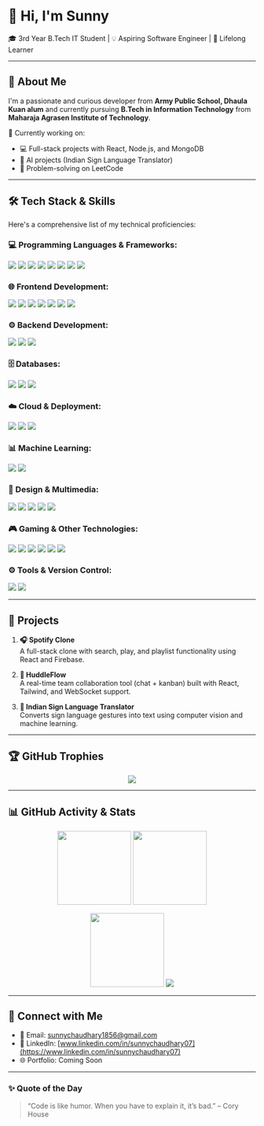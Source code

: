 # 👋 Hi, I'm Sunny 

🎓 3rd Year B.Tech IT Student | 💡 Aspiring Software Engineer | 🧠 Lifelong Learner

---

## 🚀 About Me

I'm a passionate and curious developer from **Army Public School, Dhaula Kuan alum** and currently pursuing **B.Tech in Information Technology** from **Maharaja Agrasen Institute of Technology**.

🔭 Currently working on:
- 💻 Full-stack projects with React, Node.js, and MongoDB
- 🧠 AI projects (Indian Sign Language Translator)
- 🧩 Problem-solving on LeetCode

---

## 🛠️ Tech Stack & Skills

Here's a comprehensive list of my technical proficiencies:

### 💻 Programming Languages & Frameworks:
<p>
  <img src="https://img.shields.io/badge/C-00599C?style=for-the-badge&logo=c&logoColor=white" />
  <img src="https://img.shields.io/badge/C%2B%2B-00599C?style=for-the-badge&logo=c%2B%2B&logoColor=white" />
  <img src="https://img.shields.io/badge/Java-007396?style=for-the-badge&logo=java&logoColor=white" />
  <img src="https://img.shields.io/badge/HTML5-E34F26?style=for-the-badge&logo=html5&logoColor=white" />
  <img src="https://img.shields.io/badge/CSS3-1572B6?style=for-the-badge&logo=css3&logoColor=white" />
  <img src="https://img.shields.io/badge/JavaScript-F7DF1E?style=for-the-badge&logo=javascript&logoColor=black" />
  <img src="https://img.shields.io/badge/Python-3776AB?style=for-the-badge&logo=python&logoColor=white" />
  <img src="https://img.shields.io/badge/Tailwind_CSS-38B2AC?style=for-the-badge&logo=tailwind-css&logoColor=white" />
</p>

### 🌐 Frontend Development:
<p>
  <img src="https://img.shields.io/badge/React-61DAFB?style=for-the-badge&logo=react&logoColor=black" />
  <img src="https://img.shields.io/badge/React_Native-61DAFB?style=for-the-badge&logo=react-native&logoColor=black" />
  <img src="https://img.shields.io/badge/Next.js-000000?style=for-the-badge&logo=next.js&logoColor=white" />
  <img src="https://img.shields.io/badge/React_Query-FF4154?style=for-the-badge&logo=react-query&logoColor=white" />
  <img src="https://img.shields.io/badge/React_Router-CA4245?style=for-the-badge&logo=react-router&logoColor=white" />
  <img src="https://img.shields.io/badge/React_Hook_Form-EC5990?style=for-the-badge&logo=react-hook-form&logoColor=white" />
  <img src="https://img.shields.io/badge/Flutter-02569B?style=for-the-badge&logo=flutter&logoColor=white" />
</p>

### ⚙️ Backend Development:
<p>
  <img src="https://img.shields.io/badge/Node.js-43853D?style=for-the-badge&logo=node.js&logoColor=white" />
  <img src="https://img.shields.io/badge/Express.js-000000?style=for-the-badge&logo=express&logoColor=white" />
  <img src="https://img.shields.io/badge/.NET-512BD4?style=for-the-badge&logo=dotnet&logoColor=white" />
</p>

### 🗄️ Databases:
<p>
  <img src="https://img.shields.io/badge/MongoDB-4EA94B?style=for-the-badge&logo=mongodb&logoColor=white" />
  <img src="https://img.shields.io/badge/MySQL-4479A1?style=for-the-badge&logo=mysql&logoColor=white" />
  <img src="https://img.shields.io/badge/Oracle-F80000?style=for-the-badge&logo=oracle&logoColor=white" />
</p>

### ☁️ Cloud & Deployment:
<p>
  <img src="https://img.shields.io/badge/AWS-232F3E?style=for-the-badge&logo=amazon-aws&logoColor=white" />
  <img src="https://img.shields.io/badge/Netlify-00C7B7?style=for-the-badge&logo=netlify&logoColor=white" />
  <img src="https://img.shields.io/badge/Vercel-000000?style=for-the-badge&logo=vercel&logoColor=white" />
</p>

### 📊 Machine Learning:
<p>
  <img src="https://img.shields.io/badge/TensorFlow-FF6F00?style=for-the-badge&logo=tensorflow&logoColor=white" />
  <img src="https://img.shields.io/badge/PyTorch-EE4C2C?style=for-the-badge&logo=pytorch&logoColor=white" />
</p>

### 🎨 Design & Multimedia:
<p>
  <img src="https://img.shields.io/badge/Adobe-FF0000?style=for-the-badge&logo=adobe&logoColor=white" />
  <img src="https://img.shields.io/badge/Adobe_Photoshop-31A8FF?style=for-the-badge&logo=adobe-photoshop&logoColor=white" />
  <img src="https://img.shields.io/badge/Adobe_After_Effects-9999FF?style=for-the-badge&logo=adobe-after-effects&logoColor=white" />
  <img src="https://img.shields.io/badge/Adobe_Premiere_Pro-9999FF?style=for-the-badge&logo=adobe-premiere-pro&logoColor=white" />
  <img src="https://img.shields.io/badge/Canva-00C4CC?style=for-the-badge&logo=canva&logoColor=white" />
</p>

### 🎮 Gaming & Other Technologies:
<p>
  <img src="https://img.shields.io/badge/Unity-222831?style=for-the-badge&logo=unity&logoColor=white" />
  <img src="https://img.shields.io/badge/NVIDIA-76B900?style=for-the-badge&logo=nvidia&logoColor=white" />
  <img src="https://img.shields.io/badge/AMD-ED1C24?style=for-the-badge&logo=amd&logoColor=white" />
  <img src="https://img.shields.io/badge/Riot_Games-D32F2F?style=for-the-badge&logo=riot-games&logoColor=white" />
  <img src="https://img.shields.io/badge/Epic_Games-000000?style=for-the-badge&logo=epic-games&logoColor=white" />
  <img src="https://img.shields.io/badge/Steam-000000?style=for-the-badge&logo=steam&logoColor=white" />
</p>

### ⚙️ Tools & Version Control:
<p>
  <img src="https://img.shields.io/badge/Git-F05032?style=for-the-badge&logo=git&logoColor=white" />
  <img src="https://img.shields.io/badge/GitHub-181717?style=for-the-badge&logo=github&logoColor=white" />
</p>

---

## 📂 Projects

1.  **🎧 Spotify Clone**  
    A full-stack clone with search, play, and playlist functionality using React and Firebase.

2.  **💬 HuddleFlow**  
    A real-time team collaboration tool (chat + kanban) built with React, Tailwind, and WebSocket support.

3.  **👐 Indian Sign Language Translator**  
    Converts sign language gestures into text using computer vision and machine learning.

---

## 🏆 GitHub Trophies

<p align="center">
  <img src="https://github-profile-trophy.vercel.app/?username=sunnnyyx&theme=monokai&no-frame=true&row=1&column=6" />
</p>

---

## 📊 GitHub Activity & Stats

<p align="center">
  <img src="https://github-readme-stats.vercel.app/api?username=sunnnyyx&theme=tokyonight&show_icons=true&include_all_commits=true&count_private=true" height="150"/>
  <img src="https://github-readme-stats.vercel.app/api/top-langs/?username=sunnnyyx&layout=donut-vertical&theme=tokyonight" height="150"/>
</p>

<p align="center">
  <img src="https://streak-stats.demolab.com/?user=sunnnyyx&theme=tokyonight&hide_border=true" height="150" />
  <img src="https://github-readme-activity-graph.vercel.app/graph?username=sunnnyyx&theme=github-compact" />
</p>

---

## 🔗 Connect with Me

- 📧 Email: sunnychaudhary1856@gmail.com  
- 💼 LinkedIn: [www.linkedin.com/in/sunnychaudhary07](https://www.linkedin.com/in/sunnychaudhary07)  
- 🌐 Portfolio: Coming Soon

---

### ✨ Quote of the Day

> “Code is like humor. When you have to explain it, it’s bad.” – Cory House
